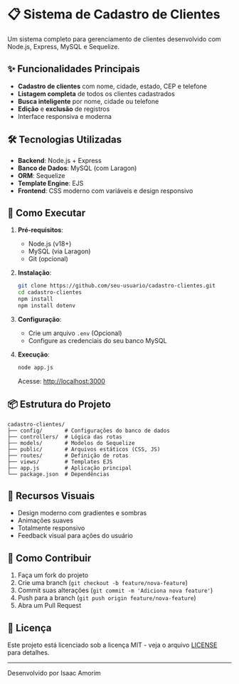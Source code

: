 # 📋 Sistema de Cadastro de Clientes

Um sistema completo para gerenciamento de clientes desenvolvido com Node.js, Express, MySQL e Sequelize.

## ✨ Funcionalidades Principais

- **Cadastro de clientes** com nome, cidade, estado, CEP e telefone
- **Listagem completa** de todos os clientes cadastrados
- **Busca inteligente** por nome, cidade ou telefone
- **Edição** e **exclusão** de registros
- Interface responsiva e moderna

## 🛠️ Tecnologias Utilizadas

- **Backend**: Node.js + Express
- **Banco de Dados**: MySQL (com Laragon)
- **ORM**: Sequelize
- **Template Engine**: EJS
- **Frontend**: CSS moderno com variáveis e design responsivo

## 🚀 Como Executar

1. **Pré-requisitos**:
   - Node.js (v18+)
   - MySQL (via Laragon)
   - Git (opcional)

2. **Instalação**:
   ```bash
   git clone https://github.com/seu-usuario/cadastro-clientes.git
   cd cadastro-clientes
   npm install
   npm install dotenv
   ```

3. **Configuração**:
   - Crie um arquivo `.env` (Opcional) 
   - Configure as credenciais do seu banco MySQL

4. **Execução**:
   ```bash
   node app.js
   ```
   Acesse: [http://localhost:3000](http://localhost:3000)

## 📦 Estrutura do Projeto

```
cadastro-clientes/
├── config/       # Configurações do banco de dados
├── controllers/  # Lógica das rotas
├── models/       # Modelos do Sequelize
├── public/       # Arquivos estáticos (CSS, JS)
├── routes/       # Definição de rotas
├── views/        # Templates EJS
├── app.js        # Aplicação principal
└── package.json  # Dependências
```

## 🌈 Recursos Visuais

- Design moderno com gradientes e sombras
- Animações suaves
- Totalmente responsivo
- Feedback visual para ações do usuário

## 🤝 Como Contribuir

1. Faça um fork do projeto
2. Crie uma branch (`git checkout -b feature/nova-feature`)
3. Commit suas alterações (`git commit -m 'Adiciona nova feature'`)
4. Push para a branch (`git push origin feature/nova-feature`)
5. Abra um Pull Request

## 📄 Licença

Este projeto está licenciado sob a licença MIT - veja o arquivo [LICENSE](LICENSE) para detalhes.

---

Desenvolvido por Isaac Amorim
